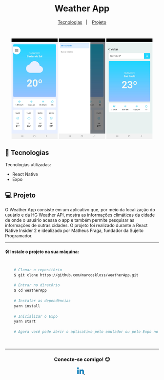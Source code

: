 <h1 align="center">
  Weather App
</h1>

<p align="center">
  <a href="#-tecnologias">Tecnologias</a>&nbsp;&nbsp;&nbsp;|&nbsp;&nbsp;&nbsp;
  <a href="#-projeto">Projeto</a>
</p>


<br>

<p align="center">
  <img alt="Home screen" src=".github/home.jpg" width="30%">
  <img alt="Drawer" src=".github/drawer.jpg" width="30%">
  <img alt="Search screen" src=".github/search.jpg" width="30%">
</p>


## 🚀 Tecnologias

Tecnologias utilizadas:

- React Native
- Expo

## 💻 Projeto

O Weather App consiste em um aplicativo que, por meio da localização do usuário e da HG Weather API, mostra as informações climáticas da cidade de onde o usuário acessa o app
e também permite pesquisar as informações de outras cidades. O projeto foi realizado durante a React Native Insider 2 e idealizado por Matheus Fraga, fundador da Sujeito Programador.

---

#### 🛠️ Instale o projeto na sua máquina:

```bash

    # Clonar o repositório
    $ git clone https://github.com/marcoskloss/weatherApp.git

    # Entrar no diretório
    $ cd weatherApp
    
    # Instalar as dependências
    yarn install
    
    # Inicializar o Expo
    yarn start
    
    # Agora você pode abrir o aplicativo pelo emulador ou pelo Expo no seu celular 

   
```

---

<h3 align="center" >Conecte-se comigo! 😉</h3>
<p align="center">
  <a href="https://www.linkedin.com/in/marcos-kloss/">
    <img alt="LinkedIn" width="22px" src=".github/linkedin.svg" />
  </a>&ensp;
</p>
